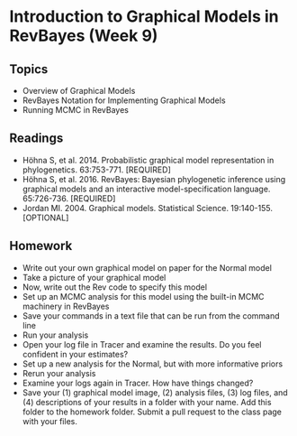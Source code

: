 # Introduction to Graphical Models in RevBayes (Week 9)

## Topics
- Overview of Graphical Models
- RevBayes Notation for Implementing Graphical Models
- Running MCMC in RevBayes

## Readings
- Höhna S, et al. 2014. Probabilistic graphical model representation in phylogenetics. 63:753-771. [REQUIRED]
- Höhna S, et al. 2016. RevBayes: Bayesian phylogenetic inference using graphical models and an interactive model-specification language. 65:726-736. [REQUIRED]
- Jordan MI. 2004. Graphical models. Statistical Science. 19:140-155. [OPTIONAL]

## Homework
- Write out your own graphical model on paper for the Normal model
- Take a picture of your graphical model
- Now, write out the Rev code to specify this model
- Set up an MCMC analysis for this model using the built-in MCMC machinery in RevBayes
- Save your commands in a text file that can be run from the command line
- Run your analysis
- Open your log file in Tracer and examine the results. Do you feel confident in your estimates?
- Set up a new analysis for the Normal, but with more informative priors
- Rerun your analysis
- Examine your logs again in Tracer. How have things changed?
- Save your (1) graphical model image, (2) analysis files, (3) log files, and (4) descriptions of your results in a folder with your name. Add this folder to the homework folder. Submit a pull request to the class page with your files.
